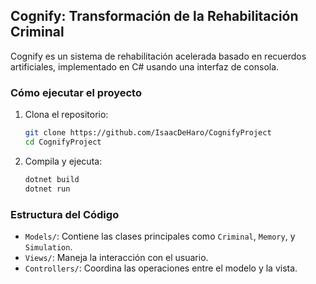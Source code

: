 ## Cognify: Transformación de la Rehabilitación Criminal
Cognify es un sistema de rehabilitación acelerada basado en recuerdos artificiales, implementado en C# usando una interfaz de consola.

### Cómo ejecutar el proyecto
1. Clona el repositorio:
   ```bash
   git clone https://github.com/IsaacDeHaro/CognifyProject
   cd CognifyProject
   ```
2. Compila y ejecuta:
   ```bash
   dotnet build
   dotnet run
   ```

### Estructura del Código
- `Models/`: Contiene las clases principales como `Criminal`, `Memory`, y `Simulation`.
- `Views/`: Maneja la interacción con el usuario.
- `Controllers/`: Coordina las operaciones entre el modelo y la vista.
